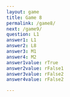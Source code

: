 ```yaml
---
layout: game
title: Game 8
permalink: /game8/
next: /game9/
question: L1
answer1: L1
answer2: L8
answer3: M1
answer4: M2
answer1value: rTrue
answer2value: rFalse1
answer3value: rFalse2
answer4value: rFalse2

---
```


